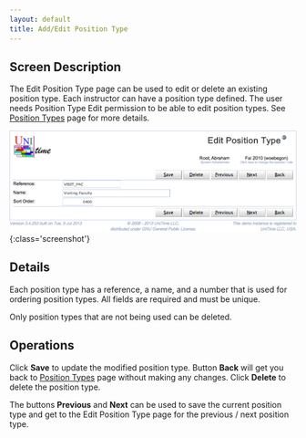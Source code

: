 ```yaml
---
layout: default
title: Add/Edit Position Type
---
```



## Screen Description

The Edit Position Type page can be used to edit or delete an existing position type. Each instructor can have a position type defined. The user needs Position Type Edit permission to be able to edit position types. See [Position Types](position-types) page for more details.

![Edit Position Type](images/edit-position-type-1.png){:class='screenshot'}

## Details

Each position type has a reference, a name, and a number that is used for ordering position types. All fields are required and must be unique.

Only position types that are not being used can be deleted.

## Operations

Click **Save** to update the modified position type. Button **Back** will get you back to [Position Types](position-types) page without making any changes. Click **Delete** to delete the position type.

The buttons **Previous** and **Next** can be used to save the current position type and get to the Edit Position Type page for the previous / next position type.
